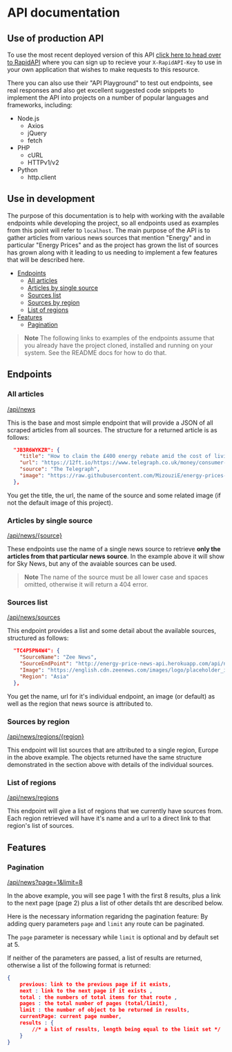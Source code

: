 # API documentation

## Use of production API

To use the most recent deployed version of this API [click here to head over to RapidAPI](https://rapidapi.com/sanglin-TlEqlfGPc/api/energy-price-news) where you can sign up to recieve your `X-RapidAPI-Key` to use in your own application that wishes to make requests to this resource.

There you can also use their "API Playground" to test out endpoints, see real responses and also get excellent suggested code snippets to implement the API into projects on a number of popular languages and frameworks, including:

- Node.js
	- Axios
	- jQuery
	- fetch
- PHP
	- cURL
	- HTTPv1/v2
- Python
	- http.client

## Use in development

The purpose of this documentation is to help with working with the available endpoints while developing the project, so all endpoints used as examples from this point will refer to `localhost`. The main purpose of the API is to gather articles from various news sources that mention "Energy" and in particular "Energy Prices" and as the project has grown the list of sources has grown along with it leading to us needing to implement a few features that will be described here.

- [Endpoints](#endpoints)
	- [All articles](#all-articles)
	- [Articles by single source](#articles-by-single-source)
	- [Sources list](#sources-list)
	- [Sources by region](#sources-by-region)
	- [List of regions](#list-of-regions)
- [Features](#features)
	- [Pagination](#pagination)

> **Note**
> The following links to examples of the endpoints assume that you already have the project cloned, installed and running on your system. See the README docs for how to do that.

## Endpoints

### All articles

[/api/news](http://localhost:8000/api/news)

This is the base and most simple endpoint that will provide a JSON of all scraped articles from all sources. The structure for a returned article is as follows:
```json
  "JB3R6WYKZR": {
    "title": "How to claim the £400 energy rebate amid the cost of living crisis",
    "url": "https://12ft.io/https://www.telegraph.co.uk/money/consumer-affairs/government-energy-bill-rebate-help-pay-how-claim-savings-2022/",
    "source": "The Telegraph",
    "image": "https://raw.githubusercontent.com/MizouziE/energy-prices-api/master/public/img/energy-prices-api-socials.png"
  },
```
You get the title, the url, the name of the source and some related image (if not the default image of this project).

### Articles by single source

[/api/news/{source}](http://localhost:8000/api/news/skynews)

These endpoints use the name of a single news source to retrieve **only the articles from that particular news source**. In the example above it will show for Sky News, but any of the avaiable sources can be used.

> **Note**
> The name of the source must be all lower case and spaces omitted, otherwise it will return a 404 error.

### Sources list

[/api/news/sources](http://localhost:8000/api/news/sources)

This endpoint provides a list and some detail about the available sources, structured as follows:
```json
  "TC4P5PN4W4": {
    "SourceName": "Zee News",
    "SourceEndPoint": "http://energy-price-news-api.herokuapp.com/api/news/zeenews",
    "Image": "https://english.cdn.zeenews.com/images/logo/placeholder_image.jpg",
    "Region": "Asia"
  },
```
You get the name, url for it's individual endpoint, an image (or default) as well as the region that news source is attributed to.

### Sources by region

[/api/news/regions/{region}](http://localhost:8000/api/news/regions/europe)

This endpoint will list sources that are attributed to a single region, Europe in the above example. The objects returned have the same structure demonstrated in the section above with details of the individual sources.

### List of regions

[/api/news/regions](http://localhost:8000/api/news/regions)

This endpoint will give a list of regions that we currently have sources from. Each region retrieved will have it's name and a url to a direct link to that region's list of sources.

## Features

### Pagination

[/api/news?page=1&limit=8](http://localhost:8000/api/news?page=1&limit=8)

In the above example, you will see page 1 with the first 8 results, plus a link to the next page (page 2) plus a list of other details tht are described below.

Here is the necessary information regaridng the pagination feature:
By adding query parameters `page` and `limit` any route can be paginated.

The `page` parameter is necessary while `limit` is optional and by default set at 5.

If neither of the parameters are passed, a list of results are returned, otherwise
a list of the following format is returned:
```json
{
	previous: link to the previous page if it exists,
	next : link to the next page if it exists ,
	total : the numbers of total items for that route ,
	pages : the total number of pages (total/limit),
	limit : the number of object to be returned in results,
	currentPage: current page number,
	results : {
		//* a list of results, length being equal to the limit set */
	}
}
```

